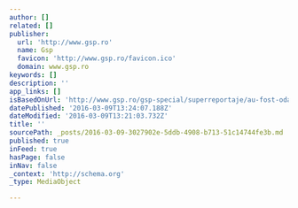 ```yaml
---
author: []
related: []
publisher:
  url: 'http://www.gsp.ro'
  name: Gsp
  favicon: 'http://www.gsp.ro/favicon.ico'
  domain: www.gsp.ro
keywords: []
description: ''
app_links: []
isBasedOnUrl: 'http://www.gsp.ro/gsp-special/superreportaje/au-fost-odata-100-000-remember-despre-recordul-incredibil-de-asistenta-de-pe-vechiul-23-august-269106-galerie-foto-pic-405269.html'
datePublished: '2016-03-09T13:24:07.188Z'
dateModified: '2016-03-09T13:21:03.732Z'
title: ''
sourcePath: _posts/2016-03-09-3027902e-5ddb-4908-b713-51c14744fe3b.md
published: true
inFeed: true
hasPage: false
inNav: false
_context: 'http://schema.org'
_type: MediaObject

---
```

<article style=""></article>
